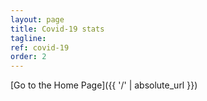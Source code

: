 ```yaml
---
layout: page
title: Covid-19 stats
tagline:
ref: covid-19
order: 2
---
```




[Go to the Home Page]({{ '/' | absolute_url }})
